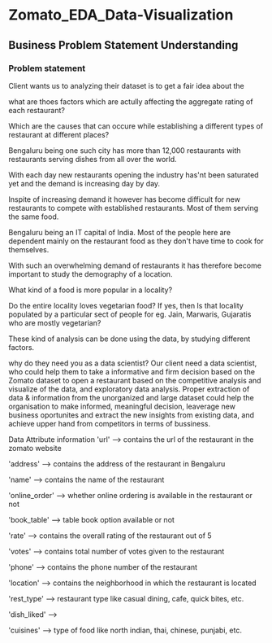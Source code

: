 # Zomato_EDA_Data-Visualization

## Business Problem Statement Understanding
### Problem statement
Client wants us to analyzing their dataset is to get a fair idea about the

what are thoes factors which are actully affecting the aggregate rating of each restaurant?

Which are the causes that can occure while establishing a different types of restaurant at different places?

Bengaluru being one such city has more than 12,000 restaurants with restaurants serving dishes from all over the world.

With each day new restaurants opening the industry has'nt been saturated yet and the demand is increasing day by day.

Inspite of increasing demand it however has become difficult for new restaurants to compete with established restaurants. Most of them serving the same food.

Bengaluru being an IT capital of India. Most of the people here are dependent mainly on the restaurant food as they don't have time to cook for themselves.

With such an overwhelming demand of restaurants it has therefore become important to study the demography of a location.

What kind of a food is more popular in a locality?

Do the entire locality loves vegetarian food? If yes, then Is that locality populated by a particular sect of people for eg. Jain, Marwaris, Gujaratis who are mostly vegetarian?

These kind of analysis can be done using the data, by studying different factors.

why do they need you as a data scientist?
Our client need a data scientist, who could help them to take a informative and firm decision based on the Zomato dataset to open a restaurant based on the competitive analysis and visualize of the data, and exploratory data analysis. Proper extraction of data & information from the unorganized and large dataset could help the organisation to make informed, meaningful decision, leaverage new business oportunites and extract the new insights from existing data, and achieve upper hand from competitors in terms of bussiness.

Data Attribute information
'url' --> contains the url of the restaurant in the zomato website

'address' --> contains the address of the restaurant in Bengaluru

'name' --> contains the name of the restaurant

'online_order' --> whether online ordering is available in the restaurant or not

'book_table' --> table book option available or not

'rate' --> contains the overall rating of the restaurant out of 5

'votes' --> contains total number of votes given to the restaurant

'phone' --> contains the phone number of the restaurant

'location' --> contains the neighborhood in which the restaurant is located

'rest_type' --> restaurant type like casual dining, cafe, quick bites, etc.

'dish_liked' -->

'cuisines' --> type of food like north indian, thai, chinese, punjabi, etc.

